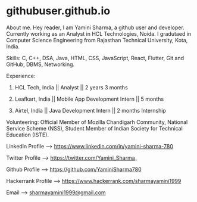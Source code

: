 # githubuser.github.io
About me.
Hey reader, I am Yamini Sharma, a github user and developer. 
Currently working as an Analyst in HCL Technologies, Noida. I gradutaed in Computer Science Engineering from Rajasthan Technical University, Kota, India.

Skills:
       C, C++, DSA, Java, HTML, CSS, JavaScript, React, Flutter, Git and GitHub, DBMS, Networking.
         
          
Experience:   
1. HCL Tech, India || Analyst || 2 years 3 months

2. Leafkart, India || Mobile App Development Intern || 5 months

3. Airtel, India || Java Development Intern || 2 months Internship
              
              
Volunteering:
            Official Member of Mozilla Chandigarh Community, 
            National Service Scheme (NSS), 
            Student Member of Indian Society for Technical Education (ISTE).


Linkedin Profile --> https://www.linkedin.com/in/yamini-sharma-780

Twitter Profile --> https://twitter.com/Yamini_Sharma_

Github Profile --> https://github.com/YaminiSharma780

Hackerrank Profile --> https://www.hackerrank.com/sharmayamini1999

Email --> sharmayamini1999@gmail.com
